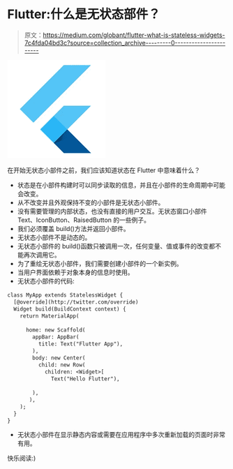 # Flutter:什么是无状态部件？

> 原文：<https://medium.com/globant/flutter-what-is-stateless-widgets-7c4fda04bd3c?source=collection_archive---------0----------------------->

![](img/a4883dc9d7cac86492eef21d93016b1c.png)

在开始无状态小部件之前，我们应该知道状态在 Flutter 中意味着什么？

*   状态是在小部件构建时可以同步读取的信息，并且在小部件的生命周期中可能会改变。
*   从不改变并且外观保持不变的小部件是无状态小部件。
*   没有需要管理的内部状态，也没有直接的用户交互。无状态窗口小部件 Text、IconButton、RaisedButton 的一些例子。
*   我们必须覆盖 build()方法并返回小部件。
*   无状态小部件不是动态的。
*   无状态小部件的 build()函数只被调用一次，任何变量、值或事件的改变都不能再次调用它。
*   为了重绘无状态小部件，我们需要创建小部件的一个新实例。
*   当用户界面依赖于对象本身的信息时使用。
*   无状态小部件的代码:

```
class MyApp extends StatelessWidget {
  [@override](http://twitter.com/override)
  Widget build(BuildContext context) {
    return MaterialApp(

      home: new Scaffold(
        appBar: AppBar(
          title: Text("Flutter App"),
        ),
        body: new Center(
          child: new Row(
            children: <Widget>[
              Text("Hello Flutter"),

        ),
       ), 
    );
  }
}
```

*   无状态小部件在显示静态内容或需要在应用程序中多次重新加载的页面时非常有用。

快乐阅读:)